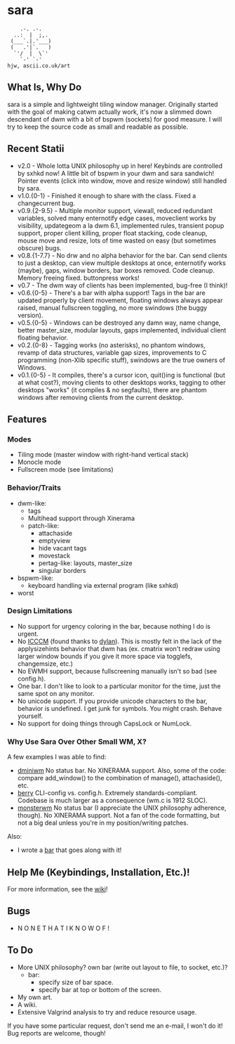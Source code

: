 sara
=====

        .-. .-.
      ..:  |  ;,.
     (___`.|.'___)
     (   .'|`.   )
      `'/  |  \`'
        `-' `-'                                                                    hjw, ascii.co.uk/art 
What Is, Why Do
-------
sara is a simple and lightweight tiling window manager. Originally started with the goal of making catwm actually work, it's now a slimmed down descendant of dwm with a bit of bspwm (sockets) for good measure. I will try to keep the source code as small and readable as possible.

Recent Statii
------
 * v2.0		- Whole lotta UNIX philosophy up in here! Keybinds are controlled by sxhkd now! A little bit of bspwm in your dwm and sara sandwich! Pointer events (click into window, move and resize window) still handled by sara.
 * v1.0.{0-1} 	- Finished it enough to share with the class. Fixed a changecurrent bug.
 * v0.9.{2-9.5}	- Multiple monitor support, viewall, reduced redundant variables, solved many enternotify edge cases, moveclient works by visibility, updategeom a la dwm 6.1, implemented rules, transient popup support, proper client killing, proper float stacking, code cleanup, mouse move and resize, lots of time wasted on easy (but sometimes obscure) bugs.
 * v0.8.{1-7.7} - No drw and no alpha behavior for the bar. Can send clients to just a desktop, can view multiple desktops at once, enternotify works (maybe), gaps, window borders, bar boxes removed. Code cleanup. Memory freeing fixed. buttonpress works!
 * v0.7		- The dwm way of clients has been implemented, bug-free (I think)!
 * v0.6.{0-5}	- There's a bar with alpha support! Tags in the bar are updated properly by client movement, floating windows always appear raised, manual fullscreen toggling, no more swindows (the buggy version).
 * v0.5.{0-5}	- Windows can be destroyed any damn way, name change, better master_size, modular layouts, gaps implemented, individual client floating behavior.
 * v0.2.{0-8}	- Tagging works (no asterisks), no phantom windows, revamp of data structures, variable gap sizes, improvements to C programming (non-Xlib specific stuff), swindows are the true owners of Windows.
 * v0.1.{0-5}	- It compiles, there's a cursor icon, quit()ing is functional (but at what cost?), moving clients to other desktops works, tagging to other desktops "works" (it compiles & no segfaults), there are phantom windows after removing clients from the current desktop.

Features
-----
### Modes
* Tiling mode (master window with right-hand vertical stack)
* Monocle mode
* Fullscreen mode (see limitations)

### Behavior/Traits
* dwm-like:
	* tags
	* Multihead support through Xinerama
	* patch-like:
		* attachaside
		* emptyview
		* hide vacant tags
		* movestack
		* pertag-like: layouts, master_size
		* singular borders
* bspwm-like:
	* keyboard handling via external program (like sxhkd)
* worst

### Design Limitations
* No support for urgency coloring in the bar, because nothing I do is urgent.
* No [ICCCM](https://web.archive.org/web/20190617214524/https://raw.githubusercontent.com/kfish/xsel/1a1c5edf0dc129055f7764c666da2dd468df6016/rant.txt) (found thanks to [dylan](https://github.com/dylanaraps/sowm)). This is mostly felt in the lack of the applysizehints behavior that dwm has (ex. cmatrix won't redraw using larger window bounds if you give it more space via togglefs, changemsize, etc.)
* No EWMH support, because fullscreening manually isn't so bad (see config.h).
* One bar. I don't like to look to a particular monitor for the time, just the same spot on any monitor.
* No unicode support. If you provide unicode characters to the bar, behavior is undefined. I get junk for symbols. You might crash. Behave yourself.
* No support for doing things through CapsLock or NumLock.

### Why Use Sara Over Other Small WM, X?

A few examples I was able to find:

* [dminiwm](https://github.com/moetunes/dminiwm) No status bar. No XINERAMA support. Also, some of the code: compare add\_window() to the combination of manage(), attachaside(), etc.
* [berry](https://github.com/JLErvin/berry) CLI-config vs. config.h. Extremely standards-compliant. Codebase is much larger as a consequence (wm.c is 1912 SLOC).
* [monsterwm](https://github.com/c00kiemon5ter/monsterwm) No status bar (I appreciate the UNIX philosophy adherence, though). No XINERAMA support. Not a fan of the code formatting, but not a big deal unless you're in my position/writing patches.

Also:

* I wrote a [bar](https://github.com/gitluin/sbar.git) that goes along with it!

Help Me (Keybindings, Installation, Etc.)!
-------------------------------------------
For more information, see the [wiki](https://github.com/gitluin/sara/wiki)!

Bugs
----
 * N O N E T H A T I K N O W O F !

To Do
----
 * More UNIX philosophy? own bar (write out layout to file, to socket, etc.)?
   * bar:
     * specify size of bar space.
     * specify bar at top or bottom of the screen.
 * My own art.
 * A wiki.
 * Extensive Valgrind analysis to try and reduce resource usage.

If you have some particular request, don't send me an e-mail, I won't do it! Bug reports are welcome, though!
